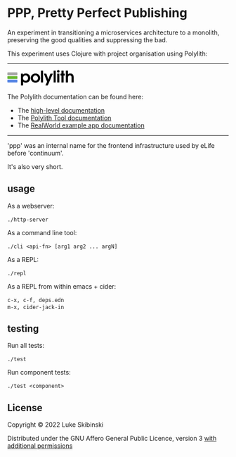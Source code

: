 # PPP, Pretty Perfect Publishing

An experiment in transitioning a microservices architecture to a monolith, preserving the good qualities and suppressing the bad.

This experiment uses Clojure with project organisation using Polylith:

---

<img src="logo.png" width="30%" alt="Polylith" id="logo">

The Polylith documentation can be found here:

- The [high-level documentation](https://polylith.gitbook.io/polylith)
- The [Polylith Tool documentation](https://github.com/polyfy/polylith)
- The [RealWorld example app documentation](https://github.com/furkan3ayraktar/clojure-polylith-realworld-example-app)

---

'ppp' was an internal name for the frontend infrastructure used by eLife before 'continuum'. 

It's also very short.

## usage

As a webserver:

    ./http-server

As a command line tool:

    ./cli <api-fn> [arg1 arg2 ... argN]

As a REPL:

    ./repl

As a REPL from within emacs + cider:

    c-x, c-f, deps.edn
    m-x, cider-jack-in

## testing

Run all tests:

    ./test

Run component tests:

    ./test <component>

## License

Copyright © 2022 Luke Skibinski

Distributed under the GNU Affero General Public Licence, version 3 [with additional permissions](LICENCE.txt#L665)

